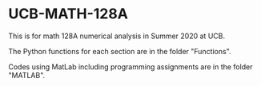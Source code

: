 # UCB-MATH-128A
This is for math 128A numerical analysis in Summer 2020 at UCB.

The Python functions for each section are in the folder "Functions".

Codes using MatLab including programming assignments are in the folder "MATLAB".
